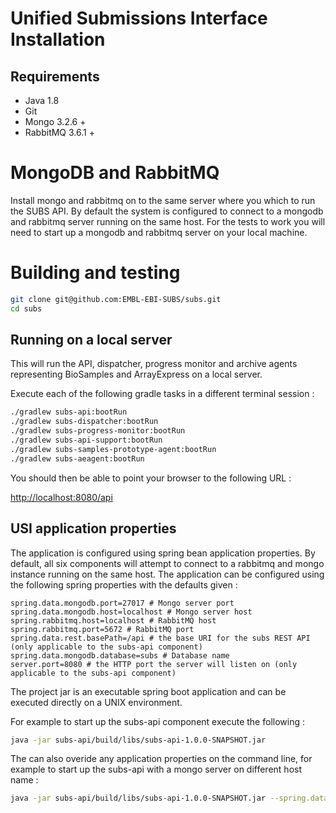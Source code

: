 # Unified Submissions Interface Installation

## Requirements

 * Java 1.8
 * Git
 * Mongo 3.2.6 +
 * RabbitMQ 3.6.1 +

# MongoDB and RabbitMQ

Install mongo and rabbitmq on to the same server where you which to run the SUBS API.  By default the system is configured to connect to 
a mongodb and rabbitmq server running on the same host.  For the tests to work you will need to start up a mongodb and rabbitmq server on your local machine.

# Building and testing

```bash
git clone git@github.com:EMBL-EBI-SUBS/subs.git
cd subs
```

## Running on a local server

This will run the API, dispatcher, progress monitor and archive agents representing BioSamples and ArrayExpress on a local server.

Execute each of the following gradle tasks in a different terminal session :

```bash
./gradlew subs-api:bootRun
./gradlew subs-dispatcher:bootRun
./gradlew subs-progress-monitor:bootRun
./gradlew subs-api-support:bootRun
./gradlew subs-samples-prototype-agent:bootRun
./gradlew subs-aeagent:bootRun
```

You should then be able to point your browser to the following URL :

[http://localhost:8080/api](http://localhost:8080/api)

## USI application properties

The application is configured using spring bean application properties. By default, all six components will attempt to connect to a rabbitmq and mongo instance running
on the same host.  The application can be configured using the following spring properties with the defaults given : 

```
spring.data.mongodb.port=27017 # Mongo server port 
spring.data.mongodb.host=localhost # Mongo server host 
spring.rabbitmq.host=localhost # RabbitMQ host 
spring.rabbitmq.port=5672 # RabbitMQ port 
spring.data.rest.basePath=/api # the base URI for the subs REST API (only applicable to the subs-api component) 
spring.data.mongodb.database=subs # Database name
server.port=8080 # the HTTP port the server will listen on (only applicable to the subs-api component) 
```

The project jar is an executable spring boot application and can be executed directly on a UNIX environment.  

For example to start up the subs-api component execute the following :

```bash
java -jar subs-api/build/libs/subs-api-1.0.0-SNAPSHOT.jar
```

The can also overide any application properties on the command line, for example to start up the subs-api with a mongo server on different host name :
 
```bash
java -jar subs-api/build/libs/subs-api-1.0.0-SNAPSHOT.jar --spring.data.mongodb.host=example-mongo-server.com
```



